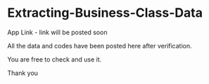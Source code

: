 # Extracting-Business-Class-Data
App Link - link will be posted soon

All the data and codes have been posted here after verification.

You are free to check and use it.

Thank you
